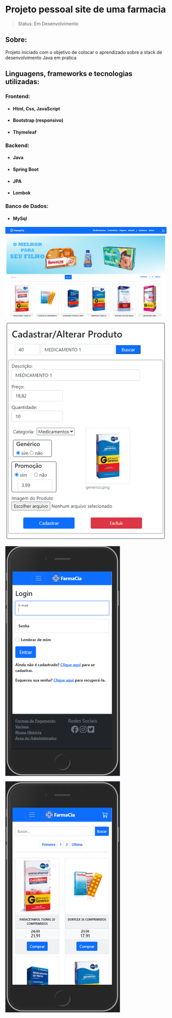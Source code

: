 <h1>Projeto pessoal site de uma farmacia</h1>
 
> Status: Em Desenvolvimento 

## Sobre:
Projeto iniciado com o objetivo de colocar o aprendizado sobre a stack de desenvolvimento Java em pratica 

## **Linguagens, frameworks e tecnologias utilizadas**:
###  **Frontend:**
* #### Html, Css, JavaScript
* #### Bootstrap (responsivo)
* #### Thymeleaf
###  **Backend:**
* #### Java 
* #### Spring Boot
* #### JPA
* #### Lombok
### **Banco de Dados:**
* #### MySql

![Pagina Principal](https://github.com/hiagoluli/java/blob/main/PaginaPrincipal.PNG)

![Cadastro Produto](https://github.com/hiagoluli/java/blob/main/cadastroProduto.PNG)

![Login](https://github.com/hiagoluli/java/blob/main/login.PNG)

![Pagina Principal Mobile](https://github.com/hiagoluli/java/blob/main/PaginaPrincipal_2.PNG)
